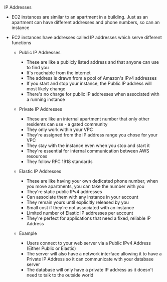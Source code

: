 IP Addresses

- EC2 instances are similar to an apartment in a building. Just as an apartment can have different addresses and phone numbers, so can an instance
- EC2 instances have addresses called IP addresses which serve different functions
    
    - Public IP Addresses
        
        - These are like a publicly listed address and that anyone can use to find you
        - It's reachable from the internet
        - The address is drawn from a pool of Amazon's IPv4 addresses
        - If you start and stop your instance, the Public IP address will most likely change
        - There's no charge for public IP addresses when associated with a running instance
    - Private IP Addresses
        
        - These are like an internal apartment number that only other residents can use - a gated community
        - They only work within your VPC
        - They're assigned from the IP address range you chose for your VPC
        - They stay with the instance even when you stop and start it
        - They're essential for internal communication between AWS resources
        - They follow RFC 1918 standards
    - Elastic IP Addresses
        
        - These are like having your own dedicated phone number, when you move apartments, you can take the number with you
        - They're static public IPv4 addresses
        - Can associate them with any instance in your account
        - They remain yours until explicitly released by you
        - Small cost if they're not associated with an instance
        - Limited number of Elastic IP addresses per account
        - They're perfect for applications that need a fixed, reliable IP Address
    - Example
        
        - Users connect to your web server via a Public IPv4 Address (Either Public or Elastic)
        - The server will also have a network interface allowing it to have a Private IP Address so it can communicate with your database server
        - The database will only have a private IP address as it doesn't need to talk to the outside world